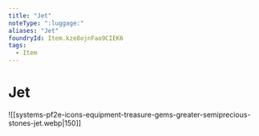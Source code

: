 ```yaml
---
title: "Jet"
noteType: ":luggage:"
aliases: "Jet"
foundryId: Item.kze8ojnFao9CIEK6
tags:
  - Item
---
```


# Jet
![[systems-pf2e-icons-equipment-treasure-gems-greater-semiprecious-stones-jet.webp|150]]
